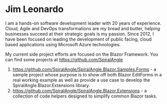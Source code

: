 # Jim Leonardo
I am a hands-on software development leader with 20 years of experience. Cloud, Agile and DevOps transformations are my bread and butter, helping businesses succeed at their strategic goals is my passion. Since 2012, I have been focused on leading the development of public facing, cloud based applications using Microsoft Azure technologies.

My current side project efforts are focused on the Blazor Framework. You can find some projects at <https://github.com/SpiralAngle>

1. <https://github.com/SpiralAngle/SpiralAngle.Blazor.Samples.Forms> - a sample project whose purpose is to show off both Blazor EditForms in a real working example as well as provide a use case to develop the SpiralAngle.Blazor.Extensions library.
2. <https://github.com/SpiralAngle/SpiralAngle.Blazor.Extensions> - a collection of code helpers designed to simplify common Blazor tasks.

